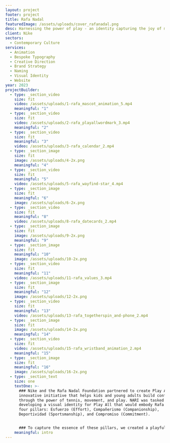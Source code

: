 ```yaml
---
layout: project
footer: project
title: Rafa Nadal
featuredImage: /assets/uploads/cover_rafanadal.png
desc: Harnessing the power of play - an identity capturing the joy of movement
client: Nike
sectors:
  - Contemporary Culture
services:
  - Animation
  - Bespoke Typography
  - Creative Direction
  - Brand Strategy
  - Naming
  - Visual Identity
  - Website
year: 2023
projectBuilder:
  - type: _section_video
    size: fit
    video: /assets/uploads/1-rafa_mascot_animation_5.mp4
    meaningful: "1"
  - type: _section_video
    size: fit
    video: /assets/uploads/2-rafa_playallwordmark_3.mp4
    meaningful: "2"
  - type: _section_video
    size: fit
    meaningful: "3"
    video: /assets/uploads/3-rafa_calendar_2.mp4
  - type: _section_image
    size: fit
    image: /assets/uploads/4-2x.png
    meaningful: "4"
  - type: _section_video
    size: fit
    meaningful: "5"
    video: /assets/uploads/5-rafa_wayfind-star_4.mp4
  - type: _section_image
    size: fit
    meaningful: "6"
    image: /assets/uploads/6-2x.png
  - type: _section_video
    size: fit
    meaningful: "8"
    video: /assets/uploads/8-rafa_datecards_2.mp4
  - type: _section_image
    size: fit
    image: /assets/uploads/9-2x.png
    meaningful: "9"
  - type: _section_image
    size: fit
    meaningful: "10"
    image: /assets/uploads/10-2x.png
  - type: _section_video
    size: fit
    meaningful: "11"
    video: /assets/uploads/11-rafa_values_3.mp4
  - type: _section_image
    size: fit
    meaningful: "12"
    image: /assets/uploads/12-2x.png
  - type: _section_video
    size: fit
    meaningful: "13"
    video: /assets/uploads/13-rafa_togetherspin_and-phone_2.mp4
  - type: _section_image
    size: fit
    image: /assets/uploads/14-2x.png
    meaningful: "14"
  - type: _section_video
    size: fit
    video: /assets/uploads/15-rafa_wristband_animation_2.mp4
    meaningful: "15"
  - type: _section_image
    size: fit
    meaningful: "16"
    image: /assets/uploads/16-2x.png
  - type: _section_text
    size: one
    textOne: >-
      ### Nike and the Rafa Nadal Foundation partnered to create Play All, an
      innovative initiative that helps kids and young adults build confidence
      through the power of tennis, movement, and play. NARI was tasked with
      developing a visual identity for Play All that would embody Rafa Nadal’s
      four pillars: Esfuerzo (Effort), Compañerismo (Companionship),
      Deportividad (Sportsmanship), and Compromiso (Commitment).


      ### To capture the essence of these pillars, we created a playful graphic language that showcases the individuality and optimism of the young participants. Our dynamic, evolving set of mascots provides a near-infinite range of possibilities, ensuring that each child feels seen and celebrated.
    meaningful: intro
---
```

